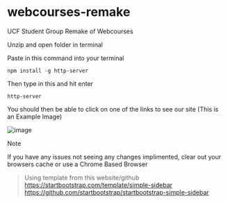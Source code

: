 # webcourses-remake
UCF Student Group Remake of Webcourses

Unzip and open folder in terminal

Paste in this command into your terminal
```
npm install -g http-server
```
Then type in this and hit enter
```
http-server
```

You should then be able to click on one of the links to see our site
(This is an Example Image)

![image](https://github.com/user-attachments/assets/1f549b04-b8c3-48b4-acd3-1c4df05ed562)

> [!NOTE]
> If you have any issues not seeing any changes implimented, clear out your browsers cache or use a Chrome Based Browser



> Using template from this website/github
> https://startbootstrap.com/template/simple-sidebar
> https://github.com/startbootstrap/startbootstrap-simple-sidebar
